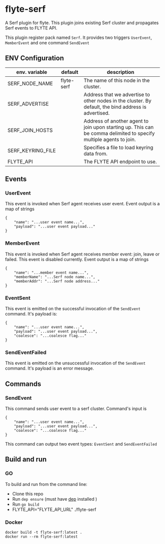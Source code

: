 # flyte-serf

A Serf plugin for flyte. This plugin joins existing Serf cluster and propagates Serf events to FLYTE API.

This plugin register pack named `Serf`. It provides two triggers `UserEvent`, `MemberEvent` and one command `SendEvent`

## ENV Configuration

| env. variable     | default                      |description                      |
|-------------------|------------------------------|---------------------------------|
| SERF_NODE_NAME    | flyte-serf                   | The name of this node in the cluster. |
| SERF_ADVERTISE    |                              | Address that we advertise to other nodes in the cluster. By default, the bind address is advertised. |
| SERF_JOIN_HOSTS   |                              | Address of another agent to join upon starting up. This can be comma delimited to specify multiple agents to join. |
| SERF_KEYRING_FILE |                              | Specifies a file to load keyring data from. |
| FLYTE_API         |                              | The FLYTE API endpoint to use. |

## Events

### UserEvent
This event is invoked when Serf agent receives user event. Event output is a map of strings 
```
{
    "name": "...user event name...", 
    "payload": "...user event payload..."
}
```

### MemberEvent
This event is invoked when Serf agent receives member event: join, leave or failed. This event is disabled currently.
Event output is a map of strings
```
{
    "name": "...member event name...",
    "memberName": "...Serf node name...",
    "memberAddr": "...Serf node address..."
}
```

### EventSent
This event is emitted on the successful invocation of the `SendEvent` command. It's payload is:
```
{
    "name": "...user event name...", 
    "payload": "...user event payload...", 
    "coalesce": "...coalesce flag..."
}
```

### SendEventFailed
This event is emitted on the unsuccessful invocation of the `SendEvent` command. It's payload is an error message.

## Commands

### SendEvent
This command sends user event to a serf cluster. Command's input is 
```
{
    "name": "...user event name...", 
    "payload": "...user event payload...", 
    "coalesce": "...coalesce flag..."
}
```

This command can output two event types: `EventSent` and `SendEventFailed`




## Build and run

### GO

To build and run from the command line:
* Clone this repo
* Run `dep ensure` (must have [dep](https://github.com/golang/dep) installed )
* Run `go build`
* FLYTE_API="FLYTE_API_URL" ./flyte-serf
    
### Docker

    docker build -t flyte-serf:latest .
    docker run --rm flyte-serf:latest
